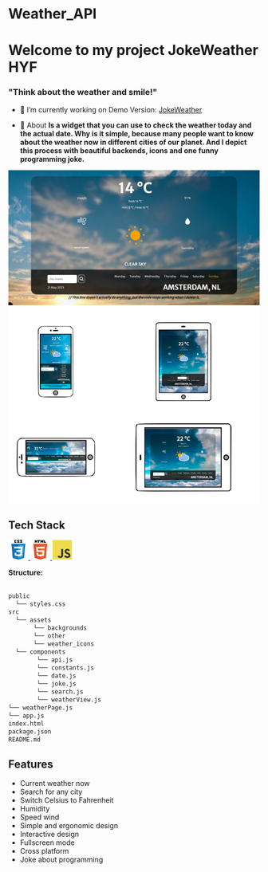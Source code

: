 # Weather_API
# Welcome to my project JokeWeather HYF

### "Think about the weather and smile!"

 - 🔭 I’m currently working on Demo Version: [JokeWeather](https://euvhenright.github.io/Weather_API)

- 💬 About **Is a widget that you can use to check the weather today and the actual date. Why is it simple, because many people want to know about the weather now in different cities of our planet. And I depict this process with beautiful backends, icons and one funny programming joke.**

![screenShot](/src/assets/other/screenShot.png)
![devices](/src/assets/other/devices.png)


## Tech Stack

<p align="left"> <a href="https://www.w3schools.com/css/" target="_blank" rel="noreferrer"> <img src="https://raw.githubusercontent.com/devicons/devicon/master/icons/css3/css3-original-wordmark.svg" alt="css3" width="40" height="40"/> </a> <a href="https://www.w3.org/html/" target="_blank" rel="noreferrer"> <img src="https://raw.githubusercontent.com/devicons/devicon/master/icons/html5/html5-original-wordmark.svg" alt="html5" width="40" height="40"/> </a> <a href="https://developer.mozilla.org/en-US/docs/Web/JavaScript" target="_blank" rel="noreferrer"> <img src="https://raw.githubusercontent.com/devicons/devicon/master/icons/javascript/javascript-original.svg" alt="javascript" width="40" height="40"/> </a> </p>


**Structure:** 

```

public
  └── styles.css
src
  └── assets
       └── backgrounds
       └── other
       └── weather_icons
  └── components
        └── api.js
        └── constants.js
        └── date.js
        └── joke.js
        └── search.js
        └── weatherView.js
└── weatherPage.js
└── app.js
index.html
package.json
README.md
```

## Features

- Current weather now 
- Search for any city 
- Switch Celsius to Fahrenheit 
- Humidity 
- Speed wind 
- Simple and ergonomic design 
- Interactive design 
- Fullscreen mode
- Cross platform
- Joke about programming
